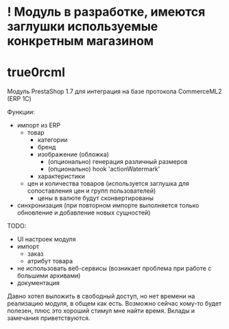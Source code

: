 ! Модуль в разработке, имеются заглушки используемые конкретным магазином
===

# true0rcml
Модуль PrestaShop 1.7 для интеграция на базе протокола CommerceML2 (ERP 1С)

Функции:
- импорт из ERP
    - товар
        - категории
        - бренд
        - изображение (обложка)
            - (опционально) генерация различный размеров
            - (опционально) hook 'actionWatermark'
        - характеристики
    - цен и количества товаров (используется заглушка для сопоставления цен и групп пользователей)
        - цены в валюте будут сконвертированы
- синхронизация (при повторном импорте выполняется только обновление и добавление новых сущностей)

TODO:
- UI настроек модуля
- импорт
    - заказ
    - атрибут товара
- не использовать веб-сервисы (возникает проблема при работе с большими архивами)
- документация

Давно хотел выложить в свободный доступ, но нет времени на реализацию модуля, в общем как есть.
Возможно сейчас кому-то будет полезен, плюс это хороший стимул мне найти время.
Вклады и замечания приветствуются.
